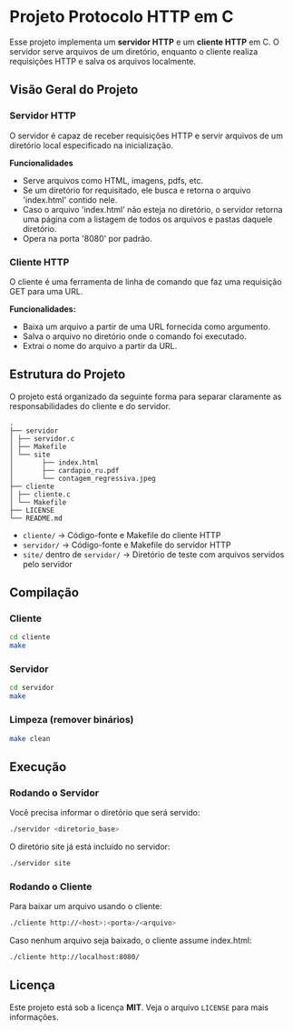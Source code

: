 # Projeto Protocolo HTTP em C

Esse projeto implementa um **servidor HTTP** e um **cliente HTTP** em C.
O servidor serve arquivos de um diretório, enquanto o cliente realiza requisições HTTP e salva os arquivos localmente.

## Visão Geral do Projeto

### Servidor HTTP

O servidor é capaz de receber requisições HTTP e servir arquivos de um diretório local especificado na inicialização.

**Funcionalidades**
* Serve arquivos como HTML, imagens, pdfs, etc.
* Se um diretório for requisitado, ele busca e retorna o arquivo 'index.html' contido nele.
* Caso o arquivo 'index.html' não esteja no diretório, o servidor retorna uma página com a listagem de todos os arquivos e pastas daquele diretório.
* Opera na porta '8080' por padrão.

### Cliente HTTP

O cliente é uma ferramenta de linha de comando que faz uma requisição GET para uma URL.

**Funcionalidades:**
* Baixa um arquivo a partir de uma URL fornecida como argumento.
* Salva o arquivo no diretório onde o comando foi executado.
* Extrai o nome do arquivo a partir da URL.

## Estrutura do Projeto

O projeto está organizado da seguinte forma para separar claramente as responsabilidades do cliente e do servidor.

```
.
├── servidor
│ ├── servidor.c
│ ├── Makefile
│ └── site
│       ├── index.html
│       ├── cardapio_ru.pdf
│       └── contagem_regressiva.jpeg
├── cliente
│ ├── cliente.c
│ └── Makefile
├── LICENSE
└── README.md
```

* `cliente/` → Código-fonte e Makefile do cliente HTTP  
* `servidor/` → Código-fonte e Makefile do servidor HTTP  
* `site/` dentro de `servidor/` → Diretório de teste com arquivos servidos pelo servidor 

## Compilação

### Cliente

```bash
cd cliente
make
```

### Servidor

```bash
cd servidor
make
```

### Limpeza (remover binários)

```bash
make clean
```

## Execução

### Rodando o Servidor

Você precisa informar o diretório que será servido:

```bash
./servidor <diretorio_base>
```
O diretório site já está incluído no servidor:

```bash
./servidor site
```

### Rodando o Cliente
Para baixar um arquivo usando o cliente:

```bash
./cliente http://<host>:<porta>/<arquivo>
```

Caso nenhum arquivo seja baixado, o cliente assume index.html:

```bash
./cliente http://localhost:8080/
```

## Licença

Este projeto está sob a licença **MIT**. Veja o arquivo `LICENSE` para mais informações.
